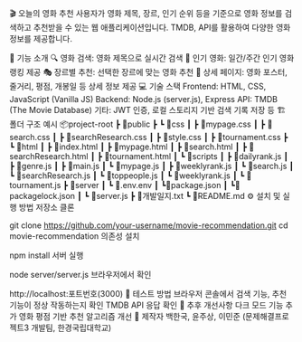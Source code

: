 🎬 오늘의 영화 추천
사용자가 영화 제목, 장르, 인기 순위 등을 기준으로 영화 정보를 검색하고 추천받을 수 있는 웹 애플리케이션입니다. TMDB, API를 활용하여 다양한 영화 정보를 제공합니다.

📌 기능 소개
🔍 영화 검색: 영화 제목으로 실시간 검색
🌟 인기 영화: 일간/주간 인기 영화 랭킹 제공
🎭 장르별 추천: 선택한 장르에 맞는 영화 추천
📄 상세 페이지: 영화 포스터, 줄거리, 평점, 개봉일 등 상세 정보 제공
💻 기술 스택
Frontend: HTML, CSS, JavaScript (Vanilla JS)
Backend: Node.js (server.js), Express
API: TMDB (The Movie Database)
기타: JWT 인증, 로컬 스토리지 기반 검색 기록 저장 등
🏗️ 폴더 구조 예시
📦project-root
 ┣ 📂public
 ┣ ┗ 📂css
 ┃    ┣ 📜mypage.css
 ┃    ┣ 📜search.css
 ┃    ┣ 📜searchResearch.css
 ┃    ┣ 📜style.css
 ┃    ┣ 📜tournament.css
 ┣ ┗ 📂html
 ┃    ┣ 📜index.html
 ┃    ┣ 📜mypage.html
 ┃    ┣ 📜search.html
 ┃    ┣ 📜searchResearch.html
 ┃    ┣ 📜tournament.html
 ┃ ┗ 📂scripts
 ┃   ┣ 📜dailyrank.js
 ┃   ┣ 📜genre.js
 ┃   ┣ 📜main.js
 ┃   ┗ 📜mypage.js
 ┃   ┣ 📜weeklyrank.js
 ┃   ┗ 📜search.js
 ┃   ┗ 📜searchResearch.js
 ┃   ┗ 📜toppeople.js
 ┃   ┗ 📜weeklyrank.js
 ┃   ┗ 📜tournament.js
 ┣ 📂server
 ┃ ┗ 📜.env.env
 ┃ ┗📜package.json
 ┃ ┗📜packagelock.json
 ┃ ┗ 📜server.js
 ┣ 📜개발일지.txt
 ┗ 📜README.md
⚙️ 설치 및 실행 방법
저장소 클론

git clone https://github.com/your-username/movie-recommendation.git
cd movie-recommendation
의존성 설치

npm install
서버 실행

node server/server.js
브라우저에서 확인

http://localhost:포트번호(3000)
🧪 테스트 방법
브라우저 콘솔에서 검색 기능, 추천 기능이 정상 작동하는지 확인
TMDB API 응답 확인
📌 추후 개선사항
다크 모드 기능 추가
영화 평점 기반 추천 알고리즘 개선
🙌 제작자
백한국, 윤주상, 이민준 (문제해결프로젝트3 개발팀, 한경국립대학교)